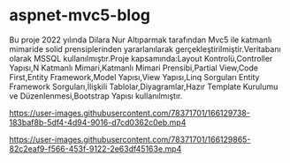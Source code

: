 # aspnet-mvc5-blog #
Bu proje 2022 yılında Dilara Nur Altıparmak tarafından Mvc5 ile katmanlı mimaride solid prensiplerinden yararlanılarak gerçekleştirilmiştir.Veritabanı olarak MSSQL
kullanılmıştır.Proje kapsamında:Layout Kontrolü,Controller Yapısı,N Katmanlı Mimari,Katmanlı Mimari Prensibi,Partial View,Code First,Entity Framework,Model Yapısı,View Yapısı,Linq Sorguları
Entity Framework Sorguları,İlişkili Tablolar,Diyagramlar,Hazır Template Kurulumu ve Düzenlenmesi,Bootstrap Yapısı kullanılmıştır.


https://user-images.githubusercontent.com/78371701/166129738-183baf8b-5df4-4d94-9016-d7cd0362c0eb.mp4



https://user-images.githubusercontent.com/78371701/166129865-82c2eaf9-f566-453f-9122-2e63df45163e.mp4

